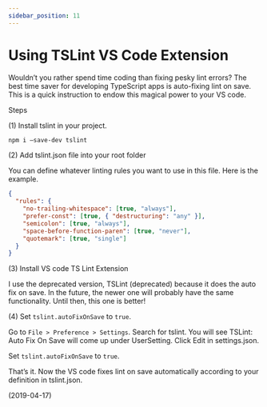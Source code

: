 ```yaml
---
sidebar_position: 11
---
```


# Using TSLint VS Code Extension

Wouldn’t you rather spend time coding than fixing pesky lint errors? The best time saver for developing TypeScript apps is auto-fixing lint on save. This is a quick instruction to endow this magical power to your VS code.

Steps

(1) Install tslint in your project.

```bash
npm i –save-dev tslint
```

(2) Add tslint.json file into your root folder

You can define whatever linting rules you want to use in this file. Here is the example.

```json
{
  "rules": {
    "no-trailing-whitespace": [true, "always"],
    "prefer-const": [true, { "destructuring": "any" }],
    "semicolon": [true, "always"],
    "space-before-function-paren": [true, "never"],
    "quotemark": [true, "single"]
  }
}
```

(3) Install VS code TS Lint Extension

I use the deprecated version, TSLint (deprecated) because it does the auto fix on save. In the future, the newer one will probably have the same functionality. Until then, this one is better!

(4) Set `tslint.autoFixOnSave` to `true`.

Go to `File > Preference > Settings`. Search for tslint. You will see TSLint: Auto Fix On Save will come up under UserSetting. Click Edit in settings.json.

<!-- ![User Setting]('./img/11/img-1.webp') -->

Set `tslint.autoFixOnSave` to `true`.

<!-- ![autoFixOnSave]('./img/11/img-2.webp') -->

That’s it. Now the VS code fixes lint on save automatically according to your definition in tslint.json.

(2019-04-17)
